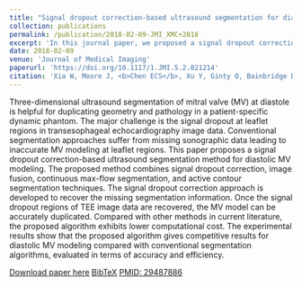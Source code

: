 ```yaml
---
title: "Signal dropout correction-based ultrasound segmentation for diastolic mitral valve modeling"
collection: publications
permalink: /publication/2018-02-09-JMI_XMC+2018
excerpt: 'In this journal paper, we proposed a signal dropout correction-based ultrasound segmentation method for diastolic Mitral valve modeling.'
date: 2018-02-09
venue: 'Journal of Medical Imaging'
paperurl: 'https://doi.org/10.1117/1.JMI.5.2.021214'
citation: 'Xia W, Moore J, <b>Chen ECS</b>, Xu Y, Ginty O, Bainbridge D, Peters TM, (2018). "Signal dropout correction-based ultrasound segmentation for diastolic mitral valve modeling"; in <i>Journal of Medical Imaging</i>, 15(2), pp. 1-6.'
---
```


Three-dimensional ultrasound segmentation of mitral valve (MV) at diastole is helpful for duplicating geometry and pathology in a patient-specific dynamic phantom. The major challenge is the signal dropout at leaflet regions in transesophageal echocardiography image data. Conventional segmentation approaches suffer from missing sonographic data leading to inaccurate MV modeling at leaflet regions. This paper proposes a signal dropout correction-based ultrasound segmentation method for diastolic MV modeling. The proposed method combines signal dropout correction, image fusion, continuous max-flow segmentation, and active contour segmentation techniques. The signal dropout correction approach is developed to recover the missing segmentation information. Once the signal dropout regions of TEE image data are recovered, the MV model can be accurately duplicated. Compared with other methods in current literature, the proposed algorithm exhibits lower computational cost. The experimental results show that the proposed algorithm gives competitive results for diastolic MV modeling compared with conventional segmentation algorithms, evaluated in terms of accuracy and efficiency.

[Download paper here](https://doi.org/10.1117/1.JMI.5.2.021214) [BibTeX](./../files/bibtex/XMC+2018.bib) [PMID: 29487886](https://pubmed.ncbi.nlm.nih.gov/29487886/)